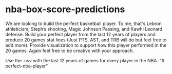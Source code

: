 # nba-box-score-predictions

We are looking to build the perfect basketball player. To me, that's Lebron athleticism, Steph’s shooting, Magic Johnson Passing, and Kawhi Leonard defense. Build your perfect player from the last 12 years of players and produce 20 games stat lines (Just PTS, AST, and TRB will do but feel free to add more). Provide visualization to support how this player performed in the 20 games. Again feel free to be creative with your approach. 

Use the .csv with the last 12 years of games for every player in the NBA.
"# perfect-nba-player" 
